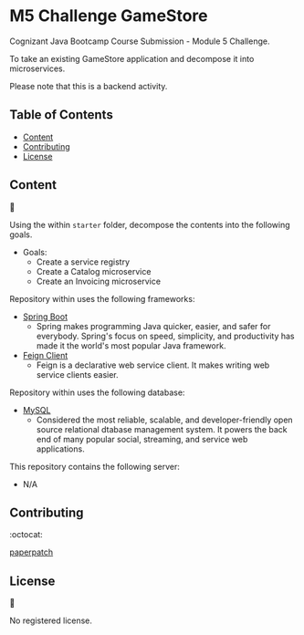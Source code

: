 # M5 Challenge GameStore

Cognizant Java Bootcamp Course Submission - Module 5 Challenge.

To take an existing GameStore application and decompose it into microservices.

Please note that this is a backend activity.

## Table of Contents

* [Content](#content)
* [Contributing](#contributing)
* [License](#license)

## Content
:floppy_disk:

Using the within `starter` folder, decompose the contents into the following goals.

- Goals:
  - Create a service registry
  - Create a Catalog microservice
  - Create an Invoicing microservice

Repository within uses the following frameworks:
- [Spring Boot](https://spring.io/)
  - Spring makes programming Java quicker, easier, and safer for everybody. Spring's focus on speed, simplicity, and productivity has made it the world's most popular Java framework.
- [Feign Client](https://cloud.spring.io/spring-cloud-openfeign/reference/html/)
  - Feign is a declarative web service client. It makes writing web service clients easier.

Repository within uses the following database:

- [MySQL](https://www.mysql.com/)
    - Considered the most reliable, scalable, and developer-friendly open source relational dtabase management system. It powers the back end of many popular social, streaming, and service web applications.

This repository contains the following server:

- N/A

## Contributing

:octocat:

[paperpatch](https://github.com/paperpatch) </br>

## License

:receipt:

No registered license.